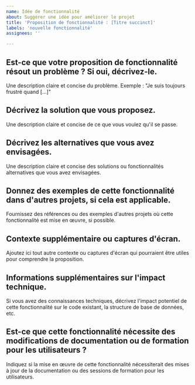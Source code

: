 ```yaml
---
name: Idée de fonctionnalité
about: Suggérer une idée pour améliorer le projet
title: 'Proposition de fonctionnalité : [Titre succinct]'
labels: 'nouvelle fonctionnalité'
assignees: ''

---
```


## Est-ce que votre proposition de fonctionnalité résout un problème ? Si oui, décrivez-le.
Une description claire et concise du problème. Exemple : "Je suis toujours frustré quand [...]"

## Décrivez la solution que vous proposez.
Une description claire et concise de ce que vous voulez qu'il se passe.

## Décrivez les alternatives que vous avez envisagées.
Une description claire et concise des solutions ou fonctionnalités alternatives que vous avez envisagées.

## Donnez des exemples de cette fonctionnalité dans d'autres projets, si cela est applicable.
Fournissez des références ou des exemples d'autres projets où cette fonctionnalité est mise en œuvre, si possible.

## Contexte supplémentaire ou captures d'écran.
Ajoutez ici tout autre contexte ou captures d'écran qui pourraient être utiles pour comprendre la proposition.

## Informations supplémentaires sur l'impact technique.
Si vous avez des connaissances techniques, décrivez l'impact potentiel de cette fonctionnalité sur le code existant, la structure de base de données, etc.

## Est-ce que cette fonctionnalité nécessite des modifications de documentation ou de formation pour les utilisateurs ?
Indiquez si la mise en œuvre de cette fonctionnalité nécessiterait des mises à jour de la documentation ou des sessions de formation pour les utilisateurs.
